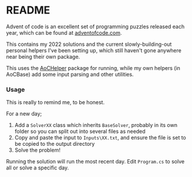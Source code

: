 # README

Advent of code is an excellent set of programming puzzles released each year, which can be found at [adventofcode.com](https://adventofcode.com).

This contains my 2022 solutions and the current slowly-building-out personal helpers I've been setting up, which still haven't gone anywhere near being their own package.

This uses the [AoCHelper](https://github.com/eduherminio/AoCHelper) package for running, while my own helpers (in AoCBase) add some input parsing and other utilities.

### Usage

This is really to remind me, to be honest.

For a new day;
1. Add a `SolverXX` class which inherits `BaseSolver`, probably in its own folder so you can split out into several files as needed
2. Copy and paste the input to `Inputs\XX.txt`, and ensure the file is set to be copied to the output directory
3. Solve the problem!

Running the solution will run the most recent day. Edit `Program.cs` to solve all or solve a specific day.